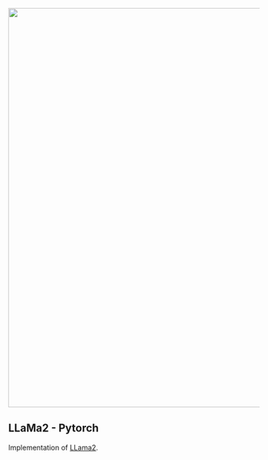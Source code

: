 <img src="./llama2_architecture" width="800px"></img>

## LLaMa2 - Pytorch

Implementation of <a href="https://arxiv.org/abs/2307.09288">LLama2</a>.
